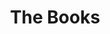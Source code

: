 ---
title: "The Books"
summary: "Formed in New York City in 2000, when Zammuto and De Jong were neighbors in Inwood, a neighborhood in northern Manhattan. Their music combines elements of folk & acoustic and fuses it with electronic undertones. The two members do all of the group's production and mastering work on their home computers. Disbanded in January 2012."
slug: "the-books"
image: "the-books.jpg"
apple_music_artist_url: "https://music.apple.com/gb/artist/the-books/105400698"
wikipedia_url: "none"
---